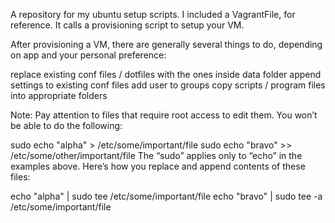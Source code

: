 A repository for my ubuntu setup scripts. I included a VagrantFile, for reference. It calls a provisioning script to setup your VM.  

After provisioning a VM, there are generally several things to do, depending on app and your personal preference:

replace existing conf files / dotfiles with the ones inside data folder
append settings to existing conf files
add user to groups
copy scripts / program files into appropriate folders

Note: Pay attention to files that require root access to edit them. You won’t be able to do the following:

sudo echo "alpha" > /etc/some/important/file
sudo echo "bravo" >> /etc/some/other/important/file
The “sudo” applies only to “echo” in the examples above. Here’s how you replace and append contents of these files:

echo "alpha" | sudo tee /etc/some/important/file
echo "bravo" | sudo tee -a /etc/some/important/file
